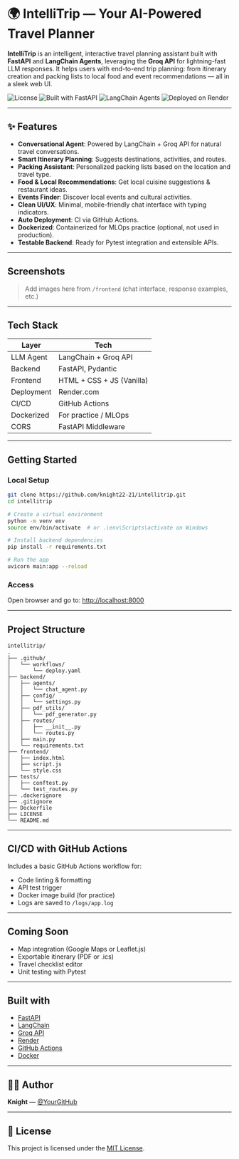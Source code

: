 
# 🌍 IntelliTrip — Your AI-Powered Travel Planner 

**IntelliTrip** is an intelligent, interactive travel planning assistant built with **FastAPI** and **LangChain Agents**, leveraging the **Groq API** for lightning-fast LLM responses. It helps users with end-to-end trip planning: from itinerary creation and packing lists to local food and event recommendations — all in a sleek web UI.

![License](https://img.shields.io/badge/license-MIT-blue.svg)
![Built with FastAPI](https://img.shields.io/badge/Built%20with-FastAPI-009688)
![LangChain Agents](https://img.shields.io/badge/LLM-Agent%20based-yellow)
![Deployed on Render](https://img.shields.io/badge/Deployed-Render-6E44FF)

---

## ✨ Features

- **Conversational Agent**: Powered by LangChain + Groq API for natural travel conversations.
- **Smart Itinerary Planning**: Suggests destinations, activities, and routes.
- **Packing Assistant**: Personalized packing lists based on the location and travel type.
- **Food & Local Recommendations**: Get local cuisine suggestions & restaurant ideas.
- **Events Finder**: Discover local events and cultural activities.
- **Clean UI/UX**: Minimal, mobile-friendly chat interface with typing indicators.
- **Auto Deployment**: CI via GitHub Actions.
- **Dockerized**: Containerized for MLOps practice (optional, not used in production).
- **Testable Backend**: Ready for Pytest integration and extensible APIs.

---

## Screenshots

> Add images here from `/frontend` (chat interface, response examples, etc.)

---

## Tech Stack

| Layer         | Tech |
|---------------|------|
| LLM Agent   | LangChain + Groq API |
| Backend     | FastAPI, Pydantic     |
| Frontend    | HTML + CSS + JS (Vanilla) |
| Deployment  | Render.com            |
| CI/CD       | GitHub Actions        |
| Dockerized  | For practice / MLOps  |
| CORS        | FastAPI Middleware    |

---

## Getting Started

### Local Setup

```bash
git clone https://github.com/knight22-21/intellitrip.git
cd intellitrip

# Create a virtual environment
python -m venv env
source env/bin/activate  # or .\env\Scripts\activate on Windows

# Install backend dependencies
pip install -r requirements.txt

# Run the app
uvicorn main:app --reload
````

### Access

Open browser and go to:
[http://localhost:8000](http://localhost:8000)

---

## Project Structure

```
intellitrip/
.
├── .github/
│   └── workflows/
│       └── deploy.yaml
├── backend/
│   ├── agents/
│   │   └── chat_agent.py
│   ├── config/
│   │   └── settings.py
│   ├── pdf_utils/
│   │   └── pdf_generator.py
│   ├── routes/
│   │   ├── __init__.py
│   │   └── routes.py
│   ├── main.py
│   └── requirements.txt
├── frontend/
│   ├── index.html
│   ├── script.js
│   └── style.css
├── tests/
│   ├── conftest.py
│   └── test_routes.py
├── .dockerignore
├── .gitignore
├── Dockerfile
├── LICENSE
└── README.md
```

---

## CI/CD with GitHub Actions

Includes a basic GitHub Actions workflow for:

* Code linting & formatting
* API test trigger
* Docker image build (for practice)
* Logs are saved to `/logs/app.log`

---

## Coming Soon

* Map integration (Google Maps or Leaflet.js)
* Exportable itinerary (PDF or .ics)
* Travel checklist editor
* Unit testing with Pytest

---

## Built with

* [FastAPI](https://fastapi.tiangolo.com/)
* [LangChain](https://www.langchain.com/)
* [Groq API](https://groq.com/)
* [Render](https://render.com/)
* [GitHub Actions](https://github.com/features/actions)
* [Docker](https://www.docker.com/)

---

## 👨‍💻 Author

**Knight** — [@YourGitHub](https://github.com/knight22-21)

---

## 📜 License

This project is licensed under the [MIT License](LICENSE).

```
